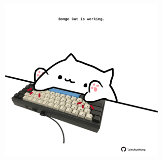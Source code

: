 <!-- built at 05/04/2021, 18:22:28 UTC -->
<p align="center">
  <img width="500" height="500" src="./ReadmeImage.svg">
</p>
